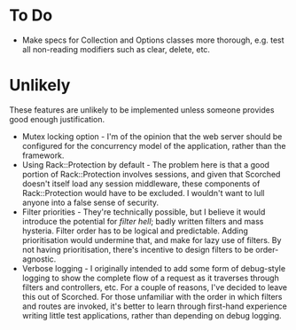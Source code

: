 To Do
=====
* Make specs for Collection and Options classes more thorough, e.g. test all non-reading modifiers such as clear, delete, etc.


Unlikely
========
These features are unlikely to be implemented unless someone provides good enough justification.

* Mutex locking option - I'm of the opinion that the web server should be configured for the concurrency model of the application, rather than the framework.
* Using Rack::Protection by default - The problem here is that a good portion of Rack::Protection involves sessions, and given that Scorched doesn't itself load any session middleware, these components of Rack::Protection would have to be excluded. I wouldn't want to lull anyone into a false sense of security.
* Filter priorities - They're technically possible, but I believe it would introduce the potential for _filter hell_; badly written filters and mass hysteria. Filter order has to be logical and predictable. Adding prioritisation would undermine that, and make for lazy use of filters. By not having prioritisation, there's incentive to design filters to be order-agnostic.
* Verbose logging - I originally intended to add some form of debug-style logging to show the complete flow of a request as it traverses through filters and controllers, etc. For a couple of reasons, I've decided to leave this out of Scorched. For those unfamiliar with the order in which filters and routes are invoked, it's better to learn through first-hand experience writing little test applications, rather than depending on debug logging.
